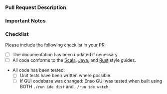 ### Pull Request Description

<!--
- Please describe the nature of your PR here, as well as the motivation for it.
- If it fixes an open issue, please mention that issue number here.
-->

### Important Notes

<!--
- Mention important elements of the design.
- Mention any notable changes to APIs.
-->

### Checklist

Please include the following checklist in your PR:

- [ ] The documentation has been updated if necessary.
- [ ] All code conforms to the
      [Scala](https://github.com/enso-org/enso/blob/develop/docs/style-guide/scala.md),
      [Java](https://github.com/enso-org/enso/blob/develop/docs/style-guide/java.md),
      and
      [Rust](https://github.com/enso-org/enso/blob/develop/docs/style-guide/rust.md)
      style guides.
- All code has been tested:
  - [ ] Unit tests have been written where possible.
  - [ ] If GUI codebase was changed: Enso GUI was tested when built using BOTH
        `./run ide dist` and `./run ide watch`.
